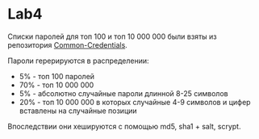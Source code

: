 Lab4 
============

Списки паролей для топ 100 и топ 10 000 000 были взяты из репозитория [Common-Credentials](https://github.com/danielmiessler/SecLists/tree/master/Passwords/Common-Credentials).

Пароли герерируются в распределении:
- 5% - топ 100 паролей
- 70% - топ 10 000 000
- 5% - абсолютно случайные пароли длинной 8-25 символов
- 20% - топ 10 000 000 в которых случайные 4-9 символов и цифер вставлены на случайные позиции 

Впоследствии они хешируются с помощью md5, sha1 + salt, scrypt. 